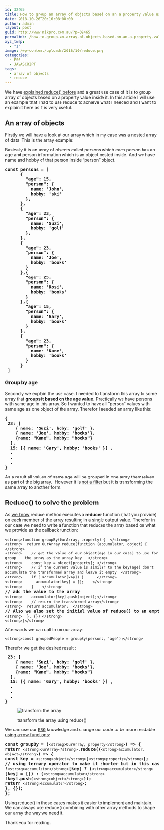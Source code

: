 ```yaml
---
id: 32465
title: How to group an array of objects based on an a property value using reduce()
date: 2018-10-26T20:16:08+00:00
author: admin
layout: post
guid: http://www.nikpro.com.au/?p=32465
permalink: /how-to-group-an-array-of-objects-based-on-an-a-property-value-using-reduce/
xyz_twap:
  - "1"
image: /wp-content/uploads/2018/10/reduce.png
categories:
  - ES6
  - JAVASCRIPT
tags:
  - array of objects
  - reduce
---
```

We have [explained reduce() before](http://www.nikpro.com.au/javascript-es6-reduce-method/) and a great use case of it is to group array of objects based on a property value inside it. In this article I will use an example that I had to use reduce to achieve what I needed and I want to explain it here as it is very useful.

## An array of objects

Firstly we will have a look at our array which in my case was a nested array of data. This is the array example:

Basically it is an array of objects called persons which each person has an age and person information which is an object nested inside. And we have name and hobby of that person inside &#8220;person&#8221; object. 

<pre class="wp-block-preformatted"><strong>const persons = [
      {
        "age": 15,
        "person": {
          name: 'John',
          hobby: 'ski'
        },
      },
      {
        "age": 23,
        "person": {
          name: 'Suzi',
          hobby: 'golf'
        },
      },
      {
        "age": 23,
        "person": {
          name: 'Joe',
          hobby: 'books'
        }
      },{
        "age": 25,
        "person": {
          name: 'Rosi',
          hobby: 'books'
        }
      },{
        "age": 15,
        "person": {
          name: 'Gary',
          hobby: 'books'
        }
      },
      {
        "age": 23,
        "person": {
          name: 'Kane',
          hobby: 'books'
        }
      }
 ]</strong></pre>

### Group by age

Secondly we explain the use case. I needed to transform this array to some array that **groups it based on the age value.** Practically we have persons with same age in this array. So I wanted to have all &#8220;person&#8221; values with same age as one object of the array. Therefor I needed an array like this:

<pre class="wp-block-preformatted"><strong>{ 
 23: [
    { name: 'Suzi', hoby: 'golf' }, 
    { name: 'Joe', hobby: 'books'},
    {name: "Kane", hobby: "books"}
  ], 
  15: [{ name: 'Gary', hobby: 'books' }] ,
  .
  .
  .
}</strong></pre>

As a result all values of same age will be grouped in one array themselves as part of the big array.  However it is [not a filter](http://www.nikpro.com.au/practice-with-map-filter-and-sort-methods-in-javascript-the-es6-way/) but it is transforming the same array to another form.

## Reduce() to solve the problem

As <a href="https://developer.mozilla.org/en-US/docs/Web/JavaScript/Reference/Global_Objects/Array/reduce" target="_blank" rel="noreferrer noopener">we know</a> reduce method executes a **reducer** function (that you provide) on each member of the array resulting in a single output value. Therefor in our case we need to write a function that reduces the array based on what we provide as the callback function:

<pre class="wp-block-preformatted"><code>&lt;strong>function groupBy(OurArray, property) {  &lt;/strong></code><strong>
</strong><code>&lt;strong>  return OurArray.reduce(function (accumulator, object) { &lt;/strong></code><strong>
</strong><code>&lt;strong>    // get the value of our object(age in our case) to use for group    the array as the array key   &lt;/strong></code><strong>
</strong><code>&lt;strong>    const key = object[property]; &lt;/strong></code><strong>
</strong><code>&lt;strong>    // if the current value is similar to the key(age) don't accumulate the transformed array and leave it empty  &lt;/strong></code><strong>
</strong><code>&lt;strong>    if (!accumulator[key]) {      &lt;/strong></code><strong>
</strong><code>&lt;strong>      accumulator[key] = [];    &lt;/strong></code><strong>
</strong><code>&lt;strong>    }    &lt;/strong></code><strong>
// add the value to the array
</strong><code>&lt;strong>    accumulator[key].push(object);&lt;/strong></code><strong>
</strong><code>&lt;strong>    // return the transformed array&lt;/strong></code><strong>
</strong><code>&lt;strong>  return accumulator;  &lt;/strong></code><strong>
// Also we also set the initial value of reduce() to an empty object
</strong><code>&lt;strong>  }, {});&lt;/strong></code><strong>
</strong><code>&lt;strong>}&lt;/strong></code></pre>

Afterwards we can call in on our array:

<pre class="wp-block-preformatted"><code>&lt;strong>const groupedPeople = groupBy(persons, 'age');&lt;/strong></code></pre>

Therefor we get the desired result :

<pre class="wp-block-preformatted"><strong> 23: [
    { name: 'Suzi', hoby: 'golf' }, 
    { name: 'Joe', hobby: 'books'},
    {name: "Kane", hobby: "books"}
  ], 
  15: [{ name: 'Gary', hobby: 'books' }] ,
  .
  .
  .
}</strong></pre><figure class="wp-block-image">

<img class="wp-image-32469" src="http://www.nikpro.com.au/wp-content/uploads/2018/10/transform.png" alt="transform the array" srcset="http://testgatsby.local/wp-content/uploads/2018/10/transform.png 550w, http://testgatsby.local/wp-content/uploads/2018/10/transform-300x205.png 300w" sizes="(max-width: 550px) 100vw, 550px" /> <figcaption>transform the array using reduce()</figcaption> </figure> 

We can use our [ES6](http://nikpro.com.au/category/es6) knowledge and change our code to be more readable [using arrow functions](http://www.nikpro.com.au/some-arrow-function-benefits-with-examples-explained/):

<pre class="wp-block-preformatted"><strong>const groupBy = (</strong><code>&lt;strong>OurArray, property&lt;/strong></code><strong>) =&gt; {
return </strong><code>&lt;strong>OurArray&lt;/strong></code><strong>.reduce((</strong><code>&lt;strong>accumulator, object&lt;/strong></code><strong>) =&gt; {
const key = </strong><code>&lt;strong>object&lt;/strong></code><strong>[</strong><code>&lt;strong>property&lt;/strong></code><strong>];
// using ternary operator to make it shorter but in this case it is not necessary as it might look complicated
!</strong><code>&lt;strong>accumulator&lt;/strong></code><strong>[key] ? (</strong><code>&lt;strong>accumulator&lt;/strong></code><strong>[key] = []) : (</strong><code>&lt;strong>accumulator&lt;/strong></code><strong>[key].push(</strong><code>&lt;strong>object&lt;/strong></code><strong>));
return </strong><code>&lt;strong>accumulator&lt;/strong></code><strong>;
}, {});
};</strong></pre>

Using reduce() in these cases makes it easier to implement and maintain. We can always use reduce() combining with other array methods to shape our array the way we need it.

Thank you for reading.
